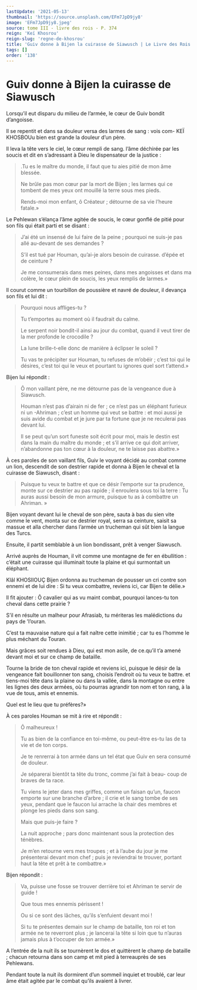```yaml
---
lastUpdate: '2021-05-13'
thumbnail: 'https://source.unsplash.com/EFm7JpD9jy8'
image: 'EFm7JpD9jy8.jpeg'
source: tome III - livre des rois - P. 374
reign: 'Keï Khosrou'
reign-slug: 'regne-de-khosrou'
title: 'Guiv donne à Bijen la cuirasse de Siawusch | Le Livre des Rois | Shâhnâmeh'
tags: []
order: '138'
---
```


# Guiv donne à Bijen la cuirasse de Siawusch

Lorsqu’il eut disparu du milieu de l’armée, le cœur de Guiv bondit d’angoisse.

Il se repentit et dans sa douleur versa des larmes de sang : vois com-
KEÏ KHOSBOUu bien est grande la douleur d’un père.

Il leva la tête vers le ciel, le cœur rempli de sang. l’âme déchirée par les soucis et dit en s’adressant à Dieu le dispensateur de la justice :

> .Tu es le maître du monde, il faut que tu aies pitié de mon âme blessée.
>
> Ne brûle pas mon cœur par la mort de Bijen ; les larmes qui ce tombent de mes yeux ont mouillé la terre sous mes pieds.
>
> Rends-moi mon enfant, ô Créateur ; détourne de sa vie l’heure fatale.»

Le Pehlewan s’élança l’âme agitée de soucis, le cœur gonflé de pitié pour son fils qui était parti et se disant :

> J’ai été un insensé de lui faire de la peine ; pourquoi ne suis-je pas allé au-devant de ses demandes ?
>
> S’il est tué par Houman, qu’ai-je alors besoin de cuirasse. d’épée et de ceinture ?
>
> Je me consumerais dans mes peines, dans mes angoisses et dans ma colère, le cœur plein de soucis, les yeux remplis de larmes.»

Il courut comme un tourbillon de poussière et navré de douleur, il devança son fils et lui dit :

> Pourquoi nous affliges-tu ?
>
> Tu t’emportes au moment où il faudrait du calme.
>
> Le serpent noir bondit-il ainsi au jour du combat, quand il veut tirer de la mer profonde le crocodile ?
>
> La lune brille-t-elle donc de manière à éclipser le soleil ?
>
> Tu vas te précipiter sur Houman, tu refuses de m’obéir ; c’est toi qui le désires, c’est toi qui le veux et pourtant tu ignores quel sort t’attend.»

Bijen lui répondit :

> Ô mon vaillant père, ne me détourne pas de la vengeance due à Siawusch.
>
> Houman n’est pas d’airain ni de fer ; ce n’est pas un éléphant furieux ni un -Ahriman ; c’est un homme qui veut se battre : et moi aussi je suis avide du combat et je jure par ta fortune que je ne reculerai pas devant lui.
>
> Il se peut qu’un sort funeste soit écrit pour moi, mais le destin est dans la main du maître du monde ; et s’il arrive ce qui doit arriver, n’abandonne pas ton cœur à la douleur, ne te laisse pas abattre.»

À ces paroles de son vaillant fils, Guiv le voyant décidé au combat comme un lion, descendit de son destrier rapide et donna à Bijen le cheval et la cuirasse de Siawusch, disant :

> Puisque tu veux te battre et que ce désir l’emporte sur ta prudence, monte sur ce destrier au pas rapide ; il enroulera sous toi la terre : Tu auras aussi besoin de mon armure, puisque tu as à combattre un Ahriman. »

Bijen voyant devant lui le cheval de son père, sauta à bas du sien vite comme le vent, monta sur ce destrier royal, serra sa ceinture, saisit sa massue et alla chercher dans l’armée un trucheman qui sût bien la langue des Turcs.

Ensuite, il partit semblable à un lion bondissant, prêt à venger Siawusch.

Arrivé auprès de Houman, il vit comme une montagne de fer en ébullition : c’était une cuirasse qui illuminait toute la plaine et qui surmontait un éléphant.

Klâl KHOSIIOUÇ Bijen ordonna au trucheman de pousser un cri contre son ennemi et de lui dire : Si tu veux combattre, reviens ici, car Bijen te délie.»

Il fit ajouter : Ô cavalier qui as vu maint combat, pourquoi lances-tu ton cheval dans cette prairie ?

S’il en résulte un malheur pour Afrasiab, tu mériteras les malédictions du pays de ’I’ouran.

C’est ta mauvaise nature qui a fait naître cette inimitié ; car tu es l’homme le plus méchant du Touran.

Mais grâces soit rendues à Dieu, qui est mon asile, de ce.qu’il t’a amené devant moi et sur ce champ de bataille.

Tourne la bride de ton cheval rapide et reviens ici, puisque le désir de la vengeance fait bouillonner ton sang, choisis l’endroit où tu veux te battre. et tiens-moi tête dans la plaine ou dans la vallée, dans la montagne ou entre les lignes des deux armées, où tu pourras agrandir ton nom et ton rang, à la vue de tous, amis et ennemis.

Quel est le lieu que tu préfères?»

À ces paroles Houman se mit à rire et répondit :

> Ô malheureux !
>
> Tu as bien de la confiance en toi-même, ou peut-être es-tu las de ta vie et de ton corps.
>
> Je te renrerrai à ton armée dans un tel état que Guiv en sera consumé de douleur.
>
> Je séparerai bientôt ta tête du tronc, comme j’ai fait à beau-
> coup de braves de ta race.
>
> Tu viens le jeter dans mes griffes, comme un faisan qu’un, faucon emporte sur une branche d’arbre ; il crie et le sang
> tombe de ses yeux, pendant que le faucon lui arrache la chair des membres et plonge les pieds dans son sang.
>
> Mais que puis-je faire ?
>
> La nuit approche ; pars donc maintenant sous la protection des ténèbres.
>
> Je m’en retourne vers mes troupes ; et à l’aube du jour je me présenterai devant mon chef ; puis je reviendrai te trouver, portant haut la tête et prêt à te combattre.»

Bijen répondit :

> Va, puisse une fosse se trouver derrière toi et Ahriman te servir de guide !
>
> Que tous mes ennemis périssent !
>
> Ou si ce sont des lâches, qu’ils s’enfuient devant moi !
>
> Si tu te présentes demain sur le champ de bataille, ton roi et ton armée ne te reverront plus ; je lancerai la tête si loin que tu n’auras jamais plus à t’occuper de ton armée.»

A l’entrée de la nuit ils se tournèrent le dos et quittèrent le champ de bataille ; chacun retourna dans son camp et mit pied à terreauprès de ses Pehlewans.

Pendant toute la nuit ils dormirent d’un sommeil inquiet et troublé, car leur âme était agitée par le combat qu’ils avaient à livrer.
